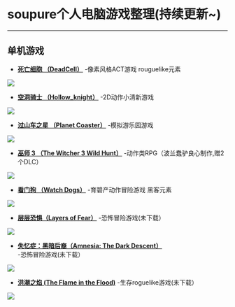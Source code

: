 # soupure个人电脑游戏整理(持续更新~) #
***
## **单机游戏**

 - [**死亡细胞  （DeadCell）**](http://0day.ali213.net/html/2017/29923.html?bdkp)  -像素风格ACT游戏 rouguelike元素  
 
 ![](http://images.ali213.net/picfile/pic/2017/05/12/2017051225651537.jpg)

 - [**空洞骑士  （Hollow_knight）**](http://www.ali213.net/zt/hollowknight/)  -2D动作小清新游戏
 
 ![](http://img.3dmgame.com/uploads/allimg/170810/381-1FQ01A334.jpg) 

 - [**过山车之星 （Planet Coaster）**](http://www.ali213.net/zt/planetcoaster/)  -模拟游乐园游戏
 
 ![](http://img.3dmgame.com/uploads/allimg/160327/1156-16032F64521.jpg) 

 - [**巫师 3 （The Witcher 3 Wild Hunt）**](http://www.gamersky.com/z/thewitcher3/)  -动作类RPG（波兰蠢驴良心制作,赠2个DLC）
 
 ![](http://img1.gamersky.com/upimg/pic/2017/04/13/201704131226513155_small.jpg) 

 - [**看门狗 （Watch Dogs）**](http://www.gamersky.com/z/watchdogs/)  -育碧产动作冒险游戏 黑客元素
 
 ![](http://img1.gamersky.com/upimg/pic/2017/04/17/201704171639418749_small.jpg) 

 - [**层层恐惧（Layers of Fear）**](http://www.gamersky.com/z/layersoffear/)  -恐怖冒险游戏(未下载）
 
 ![](http://img1.gamersky.com/upimg/pic/2017/07/11/201707111459563537_small.jpg) 

 - [**失忆症：黑暗后裔（Amnesia: The Dark Descent）**](https://store.steampowered.com/app/57300/Amnesia_The_Dark_Descent/)  -恐怖冒险游戏(未下载）
 
 ![](https://timgsa.baidu.com/timg?image&quality=80&size=b9999_10000&sec=1529125423998&di=47738201aaf505fff821cd827cc92fee&imgtype=0&src=http%3A%2F%2Fimg.mp.itc.cn%2Fupload%2F20161209%2F2f4fa827ca6b4c5881444e8db768f4f1_th.jpeg) 

 - [**洪潮之焰  (The Flame in the Flood)**](http://www.gamersky.com/z/layersoffear/)  -生存roguelike游戏(未下载）
 
 ![](https://timgsa.baidu.com/timg?image&quality=80&size=b9999_10000&sec=1529125554982&di=ee4bc930542b3adc6552e24eee65e37d&imgtype=0&src=http%3A%2F%2Fi-7.vcimg.com%2Ftrim%2Fbad25c907f7b2fcec598540a82c3433b430596%2F221552ncwdnv7cvgnbrvhh.jpg) 



